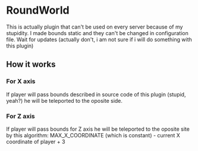 # RoundWorld

This is actually plugin that can't be used on every server because of my stupidity.
I made bounds static and they can't be changed in configuration file.
Wait for updates (actually don't, i am not sure if i will do something with this plugin)

## How it works
### For X axis
If player will pass bounds described in source code of this plugin (stupid, yeah?) he will be teleported to the oposite side.
### For Z axis
If player will pass bounds for Z axis he will be teleported to the oposite site by this algorithm: MAX_X_COORDINATE (which is constant) - current X coordinate of player + 3
